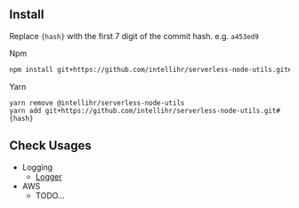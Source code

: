 ## Install

Replace `{hash}` with the first 7 digit of the commit hash. e.g. `a453ed9`

Npm
```sh
npm install git+https://github.com/intellihr/serverless-node-utils.git#{hash}
```

Yarn
```
yarn remove @intellihr/serverless-node-utils
yarn add git+https://github.com/intellihr/serverless-node-utils.git#{hash}
```

## Check Usages

* Logging
  * [Logger](src/logger)
* AWS
  * TODO...
